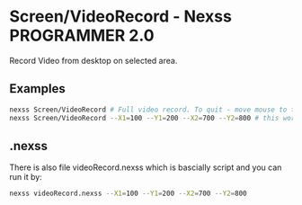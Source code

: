 # Screen/VideoRecord - Nexss PROGRAMMER 2.0

Record Video from desktop on selected area.

## Examples

```sh
nexss Screen/VideoRecord # Full video record. To quit - move mouse to total right and hit 'q'
nexss Screen/VideoRecord --X1=100 --Y1=200 --X2=700 --Y2=800 # this works great with Select/Area module.

```

## .nexss

There is also file videoRecord.nexss which is bascially script and you can run it by:

```sh
nexss videoRecord.nexss --X1=100 --Y1=200 --X2=700 --Y2=800
```
